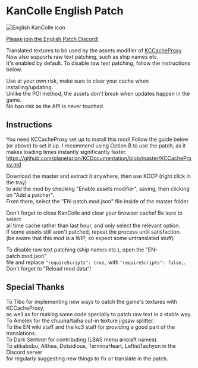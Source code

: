 # KanColle English Patch
![English KanColle icon](https://i.imgur.com/kYiiHRo.png)

[Please join the English Patch Discord!](https://discord.gg/krMeMKB)

Translated textures to be used by the assets modifier of [KCCacheProxy](https://github.com/Tibowl/KCCacheProxy/wiki/Installation-and-setup).\
Now also supports raw text patching, such as ship names etc.\
It's enabled by default. To disable raw text patching, follow the instructions below.

Use at your own risk, make sure to clear your cache when installing/updating.\
Unlike the POI method, the assets don't break when updates happen in the game.\
No ban risk as the API is never touched.

## Instructions
You need KCCacheProxy set up to install this mod! Follow the guide below (or above) to set it up.
I recommend using Option B to use the patch, as it makes loading times instantly significantly faster.
https://github.com/planetarian/KCDocumentation/blob/master/KCCacheProxy.md

Download the master and extract it anywhere, then use KCCP (right click in the tray)\
to add the mod by checking "Enable assets modifier", saving, then clicking on "Add a patcher".\
From there, select the "EN-patch.mod.json" file inside of the master folder.

Don't forget to close KanColle and clear your browser cache! Be sure to select\
all time cache rather than last hour, and only select the relevant option.\
If some assets still aren't patched, repeat the process until satisfaction.\
(be aware that this mod is a WIP, so expect some untranslated stuff)

To disable raw text patching (ship names etc.), open the "EN-patch.mod.json"\
file and replace `"requireScripts": true,` with `"requireScripts": false,`.\
Don't forget to "Reload mod data"!

## Special Thanks

To Tibo for implementing new ways to patch the game's textures with KCCacheProxy,\
as well as for making some code specially to patch raw text in a stable way.\
To Amelek for the chuuha/taiha cut-in texture jigsaw splitter.\
To the EN wiki staff and the kc3 staff for providing a good part of the translations.\
To Dark Sentinel for contributing (LBAS menu aircraft names).\
To atikabubu, Althea, Dotsidious, TerminaHeart, LeftistTachyon in the Discord server\
for regularly suggesting new things to fix or translate in the patch.
